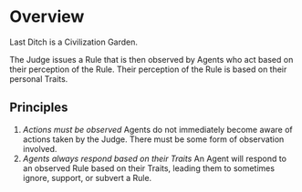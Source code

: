 # Overview

Last Ditch is a Civilization Garden.

The Judge issues a Rule that is then observed by Agents who act based on their perception of the Rule. Their perception of the Rule is based on their personal Traits.

## Principles

1. _Actions must be observed_
   Agents do not immediately become aware of actions taken by the Judge. There must be some form of observation involved.
2. _Agents always respond based on their Traits_
   An Agent will respond to an observed Rule based on their Traits, leading them to sometimes ignore, support, or subvert a Rule.
